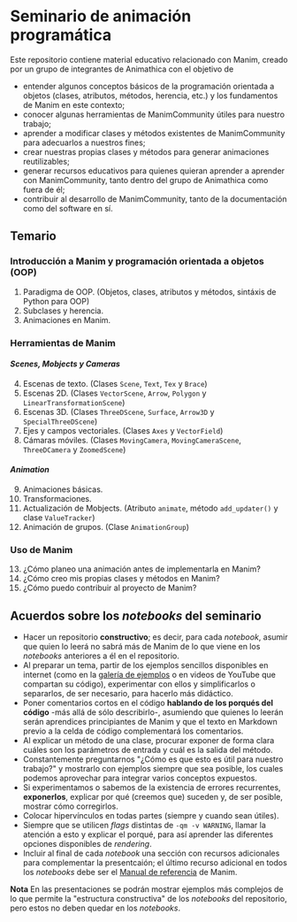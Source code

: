 # Seminario de animación programática

Este repositorio contiene material educativo relacionado con Manim, creado por un grupo de integrantes de Animathica con el objetivo de
* entender algunos conceptos básicos de la programación orientada a objetos (clases, atributos, métodos, herencia, etc.) y los fundamentos de Manim en este contexto;
* conocer algunas herramientas de ManimCommunity útiles para nuestro trabajo;
* aprender a modificar clases y métodos existentes de ManimCommunity para adecuarlos a nuestros fines;
* crear nuestras propias clases y métodos para generar animaciones reutilizables;
* generar recursos educativos para quienes quieran aprender a aprender con ManimCommunity, tanto dentro del grupo de Animathica como fuera de él;
* contribuir al desarrollo de ManimCommunity, tanto de la documentación como del software en sí.

## Temario

### Introducción a Manim y programación orientada a objetos (OOP)

1. Paradigma de OOP. (Objetos, clases, atributos y métodos, sintáxis de Python para OOP)
2. Subclases y herencia.
3. Animaciones en Manim.

### Herramientas de Manim

#### _Scenes, Mobjects y Cameras_

4. Escenas de texto. (Clases `Scene`, `Text`, `Tex` y `Brace`)
5. Escenas 2D. (Clases `VectorScene`, `Arrow`, `Polygon` y `LinearTransformationScene`)
6. Escenas 3D. (Clases `ThreeDScene`, `Surface`, `Arrow3D` y `SpecialThreeDScene`)
7. Ejes y campos vectoriales. (Clases `Axes` y `VectorField`)
8. Cámaras móviles. (Clases `MovingCamera`, `MovingCameraScene`, `ThreeDCamera` y `ZoomedScene`)

#### _Animation_

9. Animaciones básicas.
10. Transformaciones.
11. Actualización de Mobjects. (Atributo `animate`, método `add_updater()` y clase `ValueTracker`)
12. Animación de grupos. (Clase `AnimationGroup`)

### Uso de Manim

13. ¿Cómo planeo una animación antes de implementarla en Manim?
14. ¿Cómo creo mis propias clases y métodos en Manim?
15. ¿Cómo puedo contribuir al proyecto de Manim?

## Acuerdos sobre los _notebooks_ del seminario

* Hacer un repositorio **constructivo**; es decir, para cada _notebook_, asumir que quien lo leerá no sabrá más de Manim de lo que viene en los _notebooks_ anteriores a él en el repositorio.
* Al preparar un tema, partir de los ejemplos sencillos disponibles en internet (como en la [galería de ejemplos](https://docs.manim.community/en/stable/examples.html) o en videos de YouTube que compartan su código), experimentar con ellos y simplificarlos o separarlos, de ser necesario, para hacerlo más didáctico.
* Poner comentarios cortos en el código **hablando de los porqués del código** -más allá de sólo describirlo-, asumiendo que quienes lo leerán serán aprendices principiantes de Manim y que el texto en Markdown previo a la celda de código complementará los comentarios.
* Al explicar un método de una clase, procurar exponer de forma clara cuáles son los parámetros de entrada y cuál es la salida del método.
* Constantemente preguntarnos "¿Cómo es que esto es útil para nuestro trabajo?" y mostrarlo con ejemplos siempre que sea posible, los cuales podemos aprovechar para integrar varios conceptos expuestos.
* Si experimentamos o sabemos de la existencia de errores recurrentes, **exponerlos**, explicar por qué (creemos que) suceden y, de ser posible, mostrar cómo corregirlos.
* Colocar hipervínculos en todas partes (siempre y cuando sean útiles).
* Siempre que se utilicen _flags_ distintas de `-qm -v WARNING`, llamar la atención a esto y explicar el porqué, para así aprender las diferentes opciones disponibles de _rendering_.
* Incluir al final de cada _notebook_ una sección con recursos adicionales para complementar la presentcaión; el último recurso adicional en todos los _notebooks_ debe ser el [Manual de referencia](https://docs.manim.community/en/stable/reference.html) de Manim.

**Nota** En las presentaciones se podrán mostrar ejemplos más complejos de lo que permite la "estructura constructiva" de los _notebooks_ del repositorio, pero estos no deben quedar en los _notebooks_.
